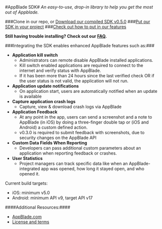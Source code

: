 #AppBlade SDK#
*An easy-to-use, drop-in library to help you get the most out of Appblade.*

###Clone in our repo, or [Download our compiled SDK v0.5.0](http://appblade.com/sdk/download) 
###[Put our SDK in your project](https://github.com/AppBlade/SDK/wiki/Embedding-our-SDK)
###[Check out how to put in our features](https://github.com/AppBlade/SDK/wiki/Feature-Implementation-Guide)

**Still having trouble installing? Check out our [FAQ](https://github.com/AppBlade/SDK/wiki/FAQ-%28Frequent-AppBlade-Questions%29).**

###Integrating the SDK enables enhanced AppBlade features such as:###

 - **Application kill switch**
   - Administrators can remote disable AppBlade installed applications.
   - Kill switch enabled applications are required to connect to the internet and verify status with AppBlade.
   - If it has been more than 24 hours since the last verified check OR if the user status is not valid, the application will not run.
 - **Application update notifications**
   - On application start, users are automatically notified when an update is available
 - **Capture application crash logs**
   - Capture, view & download crash logs via AppBlade  
 - **Application Feedback**
 	- At any point in the app, users can send a screenshot and a note to AppBlade (in iOS) by doing a three-finger double tap or (iOS and Android) a custom defined action.
	- v0.3.0 is required to submit feedback with screenshots, due to security changes on the AppBlade API
 - **Custom Data Fields When Reporting** 
 	- Developers can pass additional custom parameters about an application when reporting feedback or crashes. 
 - **User Statistics** 
 	- Project managers can track specific data like when an AppBlade-integrated app was opened, how long it stayed open, and who opened it. 

Current build targets: 
 - iOS: minimum v5.0
 - Android: minimum API v9, target API v17

####Additional Resources:####
 - [AppBlade.com](https://appblade.com/)
 - [License and terms](https://appblade.com/terms_of_use)
